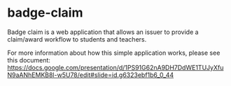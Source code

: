# badge-claim

Badge claim is a web application that allows an issuer to provide a claim/award workflow to students and teachers.

For more information about how this simple application works, please see this document: https://docs.google.com/presentation/d/1PS91G62nA9DH7DdWE1TUJyXfuN9aANhEMKB8l-w5U78/edit#slide=id.g6323ebf1b6_0_44
